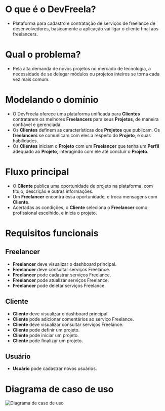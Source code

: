 # O que é o DevFreela?

- Plataforma para cadastro e contratação de serviços de freelance de desenvolvedores, basicamente a aplicação vai ligar o cliente final aos freelancers.

# Qual o problema?

- Pela alta demanda de novos projetos no mercado de tecnologia, a necessidade de se delegar módulos ou projetos inteiros se torna cada vez mais comum.

# Modelando o domínio

- O DevFreela oferece uma plataforma unificada para **Clientes** contratarem os melhores **Freelancers** para seus **Projetos**, de maneira confiável e gerenciada.
- Os **Clientes** definem as características dos **Projetos** que publicam. Os **freelancers** se comunicam com eles a respeito do **Projeto**, e suas habilidades.
- Os **Clientes** iniciam o **Projeto** com um **Freelancer** que tenha um **Perfil** adequado ao **Projeto**, interagindo com ele até concluir o **Projeto**.

# Fluxo principal

- O **Cliente** publica uma oportunidade de projeto na plataforma, com título, descrição e outras informações.
- Um **Freelancer** encontra essa oportunidade, e troca mensagens com **Cliente**.
- Acertadas as condições, o **Cliente** seleciona o **Freelancer** como profissional escolhido, e inicia o projeto.

# Requisitos funcionais

## Freelancer

- **Freelancer** deve visualizar o dashboard principal.
- **Freelancer** deve consultar serviços Freelance.
- **Freelancer** pode cadastrar serviços Freelance.
- **Freelancer** pode atualizar serviços Freelance.
- **Freelancer** pode deletar serviços Freelance.

## Cliente

- **Cliente** deve visualizar o dashboard principal.
- **Cliente** pode adicionar comentários ao serviço Freelance.
- **Cliente** deve visualizar consultar serviços Freelance.
- **Cliente** pode definir um projeto.
- **Cliente** pode iniciar um projeto.
- **Cliente** pode finalizar um projeto.

## Usuário

- **Usuário** pode cadastrar novos usuários.

# Diagrama de caso de uso

![Diagrama de caso de uso](/home/danieldantasdev/RiderProjects/DevFreela/Documentation/use_cases.jpg)